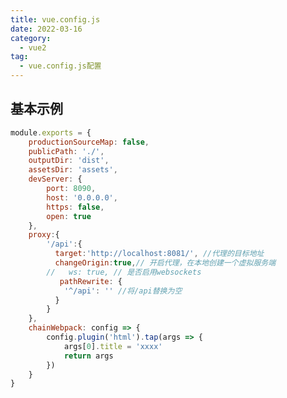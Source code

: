 ```yaml
---
title: vue.config.js
date: 2022-03-16
category:
  - vue2
tag:
  - vue.config.js配置
---
```



## 基本示例
```js
module.exports = {
    productionSourceMap: false,
    publicPath: './',
    outputDir: 'dist',
    assetsDir: 'assets',
    devServer: {
        port: 8090,
        host: '0.0.0.0',
        https: false,
        open: true
    },
    proxy:{
        '/api':{
          target:'http://localhost:8081/', //代理的目标地址
          changeOrigin:true,// 开启代理，在本地创建一个虚拟服务端
        //   ws: true, // 是否启用websockets
           pathRewrite: {
            '^/api': '' //将/api替换为空
          }
        }
    },
    chainWebpack: config => {
        config.plugin('html').tap(args => {
            args[0].title = 'xxxx'
            return args
        })
    }
}
```
<!-- :::details 查看详情
- productionSourceMap：生产环境是否生成`sourceMap`
- publicPath：部署应用包时的基本URL，用法和`webpack`本身的`output.publicPath`一致。
    - 可以通过三元运算去配置 `dev` 和 `prod` 环境, `publicPath: process.env.NODE_ENV === 'production' ? '/prod/' : './'`
- outputDir：`build`时输出的目录
- assetsDir:放置静态文件夹目录
- devServe：dev环境下，`webpack-dev-serve`相关配置
  - port：开发运行时的端口
  - host：开发运行时域名，设置成`0.0.0.0`，在同一个局域网下，如果你的项目运行，同时可以通过你的`http://ip:port/...`访问你的项目。
  - https: 是否启用 `https`
  - open: `npm run serve` 时是否直接打开浏览器
- chainWebpack：
  - `config.plugin('html')`的`args[0].title = 'xxxx'`，修改页面标题，通常是第一次加载时候的标题，最好进行配置，否则显示的是项目的名称。
::: -->